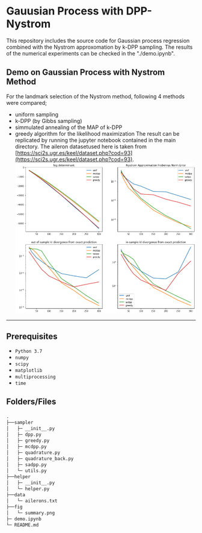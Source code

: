 # Gauusian Process with DPP-Nystrom

This repository includes the source code for Gaussian process regression combined with the Nystrom approxomation by k-DPP sampling. The results of the numerical experiments can be checked in the "./demo.ipynb".

## Demo on Gaussian Process with Nystrom Method

For the landmark selection of the Nystrom method, following 4 methods were compared;
* uniform sampling
* k-DPP (by Gibbs sampling)
* simmulated annealing of the MAP of k-DPP
* greedy algorithm for the likelihood maximization
The result can be replicated by running the jupyter notebook contained in the main directory.  The aileron datasetused here is taken from [https://sci2s.ugr.es/keel/dataset.php?cod=93](https://sci2s.ugr.es/keel/dataset.php?cod=93).
![](fig/summary.png)

---

## Prerequisites
* `Python 3.7`
* `numpy`
* `scipy`
* `matplotlib`
* `multiprocessing`
* `time`

## Folders/Files

```
.
├──sampler
│   ├─ __init__.py
│   ├─ dpp.py
│   ├─ greedy.py
│   ├─ mcdpp.py
│   ├─ quadrature.py
│   ├─ quadrature_back.py
│   ├─ sadpp.py
│   └─ utils.py
├──helper
│   ├─ __init__.py
│   └─ helper.py
├──data
│   └─ ailerons.txt
├──fig
│   └─ summary.png
├─ demo.ipynb
└─ README.md
```
